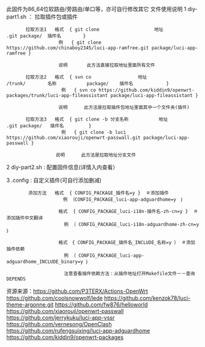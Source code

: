 此固件为86_64位软路由/旁路由/单口等，亦可自行修改其它
文件使用说明
   1     diy-part1.sh ： 拉取插件包或插件
   
           拉取方法1   格式  { git clone                    地址                         .git package/  插件名        } 
                       例   { git clone https://github.com/chinaboy2345/luci-app-ramfree.git package/luci-app-ramfree }
                                      
                       说明       此方法直接拉取地址里面所有文件
                                      
           拉取方法2   格式  { svn co                 地址                        /trunk/        名称           package/    插件名            }
                        例   { svn co https://github.com/kiddin9/openwrt-packages/trunk/luci-app-fileassistant package/luci-app-fileassistant }
                                      
                       说明      此方法是拉取插件包地址里面其中一个文件夹(插件) 
                               
           拉取方法3   格式  { git clone -b 分支名称           地址                            .git package/   插件名         }
                        例   { git clone -b luci https://github.com/xiaorouji/openwrt-passwall.git package/luci-app-passwall }
                                
                      说明      此方法是拉取地址分支文件
                      
                      
   2    diy-part2.sh  :   配置固件信息(详情入内查看）
   
   3    .config       :   自定义插件(可自行添加删减)
            
            添加方法   格式  { CONFIG_PACKAGE_插件名=y }  ＃添加插件
                      　 例 ｛CONFIG_PACKAGE_luci-app-adguardhome=y　｝　
                       
                       格式  { CONFIG_PACKAGE_luci-i18n-插件名-zh-cn=y }  ＃添加插件中文翻译
                         例 ｛ CONFIG_PACKAGE_luci-i18n-adguardhome-zh-cn=y ｝
                       
                       格式　{ CONFIG_PACKAGE_插件名_INCLUDE_名称=y ｝ ＃添加插件依赖
                         例 ｛ CONFIG_PACKAGE_luci-app-adguardhome_INCLUDE_binary=y ｝
                         
                         注意查看插件依赖方法：从插件地址打开Makefile文件－－查询DEPENDS
                         
                         
 资源来源：https://github.com/P3TERX/Actions-OpenWrt
           https://github.com/coolsnowwolf/lede
           https://github.com/kenzok78/luci-theme-argonne.git
           https://github.com/fw876/helloworld
           https://github.com/xiaorouji/openwrt-passwall
           https://github.com/jerrykuku/luci-app-vssr
           https://github.com/vernesong/OpenClash
           https://github.com/rufengsuixing/luci-app-adguardhome
           https://github.com/kiddin9/openwrt-packages
                                      
                                      
                                                           
